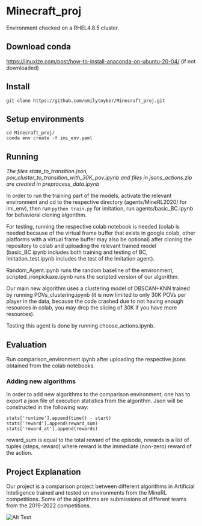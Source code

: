 # Minecraft_proj

Environment checked on a RHEL4.8.5 cluster.

## Download conda
https://linuxize.com/post/how-to-install-anaconda-on-ubuntu-20-04/ (if not downloaded)

## Install
```git clone https://github.com/emilytoyber/Minecraft_proj.git```

## Setup environments
```
cd Minecraft_proj/
conda env create -f imi_env.yaml
```

## Running

*The files state_to_transition.json, pov_cluster_to_transition_with_30K_pov.ipynb and files in jsons_actions.zip are created in preprocess_data.ipynb*

In order to run the training part of the models, activate the relevant environment and cd to the respective directory (agents/MineRL2020/ for imi_env), then run ```python train.py``` for imitation, run agents/basic_BC.ipynb for behavioral cloning algorithm.

For testing, running the respective colab notebook is needed (colab is needed because of the virtual frame buffer that exists in google colab, other platforms with a virtual frame buffer may also be optional) after cloning the repository to colab and uploading the relevant trained model (basic_BC.ipynb includes both training and testing of BC, Imitation_test.ipynb includes the test of the Imitation agent).

Random_Agent.ipynb runs the random baseline of the environment, scripted_ironpickaxe.ipynb runs the scripted version of our algorithm.

Our main new algorithm uses a clustering model of DBSCAN+KNN trained by running POVs_clustering.ipynb (it is now limited to only 30K POVs per player in the data, because the code crashed due to not having enough resources in colab, you may drop the slicing of 30K if you have more resources).

Testing this agent is done by running choose_actions.ipynb.

## Evaluation
Run comparison_environment.ipynb after uploading the respective jsons obtained from the colab notebooks.

### Adding new algorithms
In order to add new algorithms to the comparison environment, one has to export a json file of execution statistics from the algorithm. Json will be constructed in the following way: 
```
stats['runtime'].append(time() - start)
stats['reward'].append(reward_sum)
stats['reward_at'].append(rewards)
```
reward_sum is equal to the total reward of the episode, rewards is a list of tuples (steps, reward) where reward is the immediate (non-zero) reward of the action.

## Project Explanation
Our project is a comparison project between different algorithms in Artificial Intelligence trained and tested on environments from the MineRL competitions.
Some of the algorithms are submissions of different teams from the 2019-2022 competitions.

![Alt Text](https://github.com/emilytoyber/Minecraft_proj/blob/main/avg.gif)
